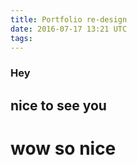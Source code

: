 ```yaml
---
title: Portfolio re-design
date: 2016-07-17 13:21 UTC
tags:
---
```


### Hey

## nice to see you

# wow so nice
